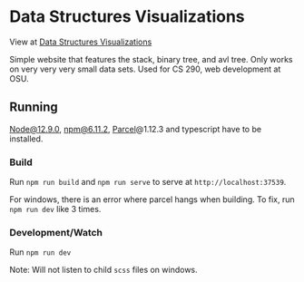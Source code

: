 # Data Structures Visualizations

View at [Data Structures Visualizations](http://138.68.4.225)

Simple website that features the stack, binary tree, and avl tree. Only works on very very very small data sets. Used for CS 290, web development at OSU.

## Running

Node@12.9.0, npm@6.11.2,
[Parcel](https://github.com/parcel-bundler/parcel)@1.12.3 and typescript have to be installed.

### Build

Run `npm run build` and `npm run serve` to serve at `http://localhost:37539`.

For windows, there is an error where parcel hangs when building. To fix, run `npm run dev` like 3 times.

### Development/Watch

Run `npm run dev`

Note: Will not listen to child `scss` files on windows.
